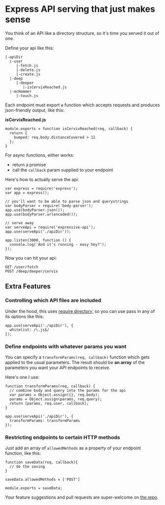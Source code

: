 # Express API serving that just makes sense

You think of an API like a directory structure, so it's time you served it out of one.

Define your api like this:

    |-apiDir
      |-user
         |-fetch.js
         |-delete.js
         |-create.js
      |-deep
         |-deeper
            |-isCervixReached.js
      |-mcHammer
         |-touch.js

Each endpoint must export a function which accepts requests and produces json-friendly output, like this:

**isCervixReached.js**

    module.exports = function isCervixReached(req, callback) {
      return {
        bumped: req.body.distanceCovered > 11
      };
    }

For async functions, either works:
 
 - return a promise
 - call the `callback` param supplied to your endpoint
 
Here's how to actually serve the api:

    var express = require('express');
    var app = express();
    
    // you'll want to be able to parse json and querystrings
    var bodyParser = require('body-parser'); 
    app.use(bodyParser.json());
    app.use(bodyParser.urlencoded());
    
    // serve away
    var serveApi = require('expressive-api');
    app.use(serveApi('./apiDir'));
    
    app.listen(3000, function () {
      console.log('And it's running - easy hey?');
    });

Now you can hit your api:
    
    GET /user/fetch
    POST /deep/deeper/cervix

## Extra Features

### Controlling which API files are included

Under the hood, this uses [require directory](https://www.npmjs.com/package/require-directory), so you can use pass in any of its options like this:

    app.use(serveApi('./apiDir'), {
      whitelist: /\.js$/
    });

### Define endpoints with whatever params you want

You can specify a `transformParams(req, callback)` function which gets applied to the usual parameters.
The result should be **an array** of the parameters you want your API endpoints to receive.

Here's one I use:

    function transformParams(req, callback) {
      // combine body and query into the params for the api
      var params = Object.assign({}, req.body);
      params = Object.assign(params, req.query);
      return [params, req.user, callback];
    }
    
    app.use(serveApi('./apiDir'), {
      transformParams: transformParams
    });
    
### Restricting endpoints to certain HTTP methods

Just add an array of `allowedMethods` as a property of your endpoint function, like this:

    function saveData(req, callback){
      // do the saving
    }
    
    saveData.allowedMethods = ['POST']
    
    module.exports = saveData;

Your feature suggestions and pull requests are super-welcome on [the repo](https://github.com/super-cache-money/expressive-api). 
